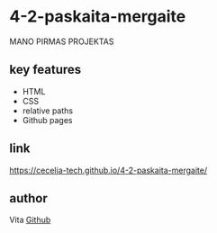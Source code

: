 # 4-2-paskaita-mergaite

MANO PIRMAS PROJEKTAS

## key features

- HTML
- CSS
- relative paths
- Github pages

## link

https://cecelia-tech.github.io/4-2-paskaita-mergaite/

## author

Vita [Github](https://cecelia-tech.github.io/4-2-paskaita-mergaite/)
